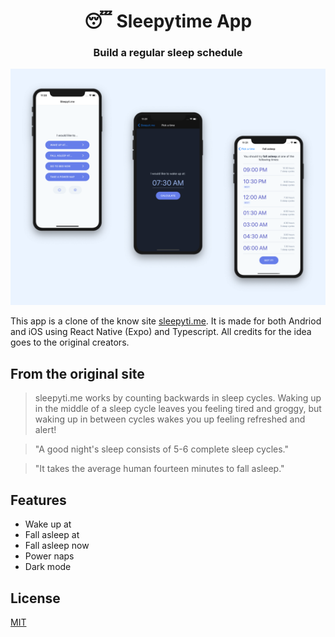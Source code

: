 <h1 align="center">😴 Sleepytime App</h1>
<h3 align="center">Build a regular sleep schedule</h3>

![screenshots](https://github.com/julianpoma/sleepityme/blob/master/preview.png)

This app is a clone of the know site [sleepyti.me](https://sleepyti.me/). It is made for both Andriod and iOS using React Native (Expo) and Typescript. All credits for the idea goes to the original creators.

## From the original site

> sleepyti.me works by counting backwards in sleep cycles. Waking up in the middle of a sleep cycle leaves you feeling tired and groggy, but waking up in between cycles wakes you up feeling refreshed and alert!

> "A good night's sleep consists of 5-6 complete sleep cycles."

> "It takes the average human fourteen minutes to fall asleep."

## Features

- Wake up at
- Fall asleep at
- Fall asleep now
- Power naps
- Dark mode

## License

[MIT](https://github.com/julianpoma/sleepityme/blob/master/LICENSE)
